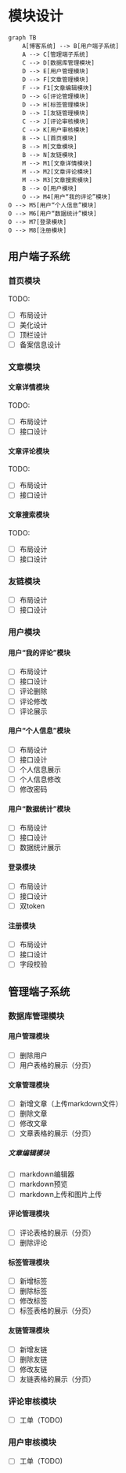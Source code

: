 # 模块设计

```mermaid
graph TB
    A[博客系统] --> B[用户端子系统]
    A --> C[管理端子系统]
    C --> D[数据库管理模块]
    D --> E[用户管理模块]
    D --> F[文章管理模块]
    F --> F1[文章编辑模块]
    D --> G[评论管理模块]
    D --> H[标签管理模块]
    D --> I[友链管理模块]
    C --> J[评论审核模块]
    C --> K[用户审核模块]
    B --> L[首页模块]
    B --> M[文章模块]
    B --> N[友链模块]
    M --> M1[文章详情模块]
    M --> M2[文章评论模块]
    M --> M3[文章搜索模块]
    B --> O[用户模块]
    O --> M4[用户“我的评论”模块]
O --> M5[用户“个人信息”模块]
O --> M6[用户“数据统计”模块]
O --> M7[登录模块]
O --> M8[注册模块]
```

## 用户端子系统

### 首页模块

TODO:

- [ ] 布局设计
- [ ] 美化设计
- [ ] 顶栏设计
- [ ] 备案信息设计

### 文章模块

#### 文章详情模块

TODO:

- [ ] 布局设计
- [ ] 接口设计

#### 文章评论模块

TODO:

- [ ] 布局设计
- [ ] 接口设计

#### 文章搜索模块

TODO:

- [ ] 布局设计
- [ ] 接口设计

### 友链模块

- [ ] 布局设计
- [ ] 接口设计

### 用户模块

#### 用户“我的评论”模块

- [ ] 布局设计
- [ ] 接口设计
- [ ] 评论删除
- [ ] 评论修改
- [ ] 评论展示

#### 用户“个人信息”模块

- [ ] 布局设计
- [ ] 接口设计
- [ ] 个人信息展示
- [ ] 个人信息修改
- [ ] 修改密码

#### 用户“数据统计”模块

- [ ] 布局设计
- [ ] 接口设计
- [ ] 数据统计展示

#### 登录模块

- [ ] 布局设计
- [ ] 接口设计
- [ ] 双token

#### 注册模块

- [ ] 布局设计
- [ ] 接口设计
- [ ] 字段校验

## 管理端子系统

### 数据库管理模块

#### 用户管理模块

- [ ] 删除用户
- [ ] 用户表格的展示（分页）

#### 文章管理模块

- [ ] 新增文章（上传markdown文件）
- [ ] 删除文章
- [ ] 修改文章
- [ ] 文章表格的展示（分页）

##### 文章编辑模块

- [ ] markdown编辑器
- [ ] markdown预览
- [ ] markdown上传和图片上传

#### 评论管理模块

- [ ] 评论表格的展示（分页）
- [ ] 删除评论

#### 标签管理模块

- [ ] 新增标签
- [ ] 删除标签
- [ ] 修改标签
- [ ] 标签表格的展示（分页）

#### 友链管理模块

- [ ] 新增友链
- [ ] 删除友链
- [ ] 修改友链
- [ ] 友链表格的展示（分页）

### 评论审核模块

- [ ] 工单（TODO)

### 用户审核模块

- [ ] 工单（TODO)

